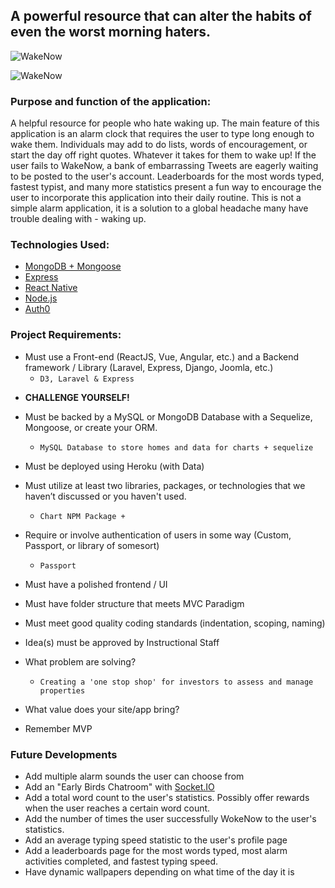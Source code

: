 ## A powerful resource that can alter the habits of even the worst morning haters.


![WakeNow](http://i.imgur.com/OvggMxn.png)

![WakeNow](http://i.imgur.com/u1AAg4X.png)


###  Purpose and function of the application:

A helpful resource for people who hate waking up. The main feature of this application is an alarm clock that requires the user to type long enough to wake them. Individuals may add to do lists, words of encouragement, or start the day off right quotes. Whatever it takes for them to wake up! If the user fails to WakeNow, a bank of embarrassing Tweets are eagerly waiting to be posted to the user's account. Leaderboards for the most words typed, fastest typist, and many more statistics present a fun way to encourage the user to incorporate this application into their daily routine. This is not a simple alarm application, it is a solution to a global headache many have trouble dealing with - waking up.


### Technologies Used:

+ [MongoDB + Mongoose](https://www.mongodb.com/)
+ [Express](https://expressjs.com/)
+ [React Native](https://facebook.github.io/react-native/)
+ [Node.js](https://nodejs.org/en/)
+ [Auth0](https://auth0.com/)


### Project Requirements:

* Must use a Front-end (ReactJS, Vue, Angular, etc.) and a Backend framework / Library (Laravel, Express, Django, Joomla, etc.)
    - ``D3, Laravel & Express``
	
- **CHALLENGE YOURSELF!**

* Must be backed by a MySQL or MongoDB Database with a Sequelize, Mongoose, or create your ORM.

    - ``MySQL Database to store homes and data for charts + sequelize``

* Must be deployed using Heroku (with Data)

* Must utilize at least two libraries, packages, or technologies that we haven’t discussed or you haven't used.
    - ``Chart NPM Package + ``

* Require or involve authentication of users in some way (Custom, Passport, or library of somesort)
    - ``Passport``

* Must have a polished frontend / UI 

* Must have folder structure that meets MVC Paradigm

* Must meet good quality coding standards (indentation, scoping, naming)

* Idea(s) must be approved by Instructional Staff
- What problem are solving?
    - ``Creating a 'one stop shop' for investors to assess and manage properties``

- What value does your site/app bring?

* Remember MVP


### Future Developments

+ Add multiple alarm sounds the user can choose from
+ Add an "Early Birds Chatroom" with [Socket.IO](https://socket.io/)
+ Add a total word count to the user's statistics. Possibly offer rewards when the user reaches a certain word count.
+ Add the number of times the user successfully WokeNow to the user's statistics.
+ Add an average typing speed statistic to the user's profile page
+ Add a leaderboards page for the most words typed, most alarm activities completed, and fastest typing speed.
+ Have dynamic wallpapers depending on what time of the day it is
